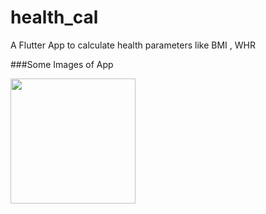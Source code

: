 # health_cal

A Flutter App to calculate health parameters like BMI , WHR 

###Some Images of App

<img src="https://user-images.githubusercontent.com/71614009/115739964-034ccf80-a3ac-11eb-84bc-9c21641f7b14.jpg" width="200">
